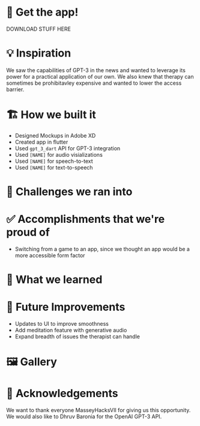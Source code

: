 
# 📱 Get the app!
DOWNLOAD STUFF HERE

# :bulb: Inspiration
We saw the capabilities of GPT-3 in the news and wanted to leverage its power for a practical application of our own. We also knew that therapy can sometimes be prohibitavley expensive and wanted to lower the access barrier.

# :building_construction: How we built it
* Designed Mockups in Adobe XD
* Created app in flutter
* Used `gpt_3_dart` API for GPT-3 integration
* Used `[NAME]` for audio visializations
* Used `[NAME]` for speech-to-text
* Used `[NAME]` for text-to-speech

# :stop_sign: Challenges we ran into

#	:white_check_mark: Accomplishments that we're proud of
* Switching from a game to an app, since we thought an app would be a more accessible form factor

# :open_book: What we learned

# :thought_balloon: Future Improvements
* Updates to UI to improve smoothness
* Add meditation feature with generative audio
* Expand breadth of issues the therapist can handle


# :framed_picture: Gallery

# :bow: Acknowledgements
We want to thank everyone MasseyHacksVII for giving us this opportunity. We would also like to Dhruv Baronia for the OpenAI GPT-3 API.
